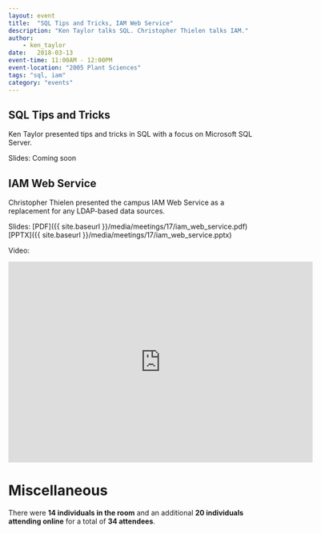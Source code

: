 ```yaml
---
layout: event
title:  "SQL Tips and Tricks, IAM Web Service"
description: "Ken Taylor talks SQL. Christopher Thielen talks IAM."
author:
    - ken_taylor
date:   2018-03-13
event-time: 11:00AM - 12:00PM
event-location: "2005 Plant Sciences"
tags: "sql, iam"
category: "events"
---
```


SQL Tips and Tricks
-

Ken Taylor presented tips and tricks in SQL with a focus on Microsoft SQL Server.

Slides: Coming soon

IAM Web Service
-

Christopher Thielen presented the campus IAM Web Service as a replacement for any LDAP-based data sources.

Slides: [PDF]({{ site.baseurl }}/media/meetings/17/iam_web_service.pdf) [PPTX]({{ site.baseurl }}/media/meetings/17/iam_web_service.pptx)

Video:

<iframe id="kaltura_player" class="video-frame" src="https://cdnapisec.kaltura.com/p/1770401/sp/177040100/embedIframeJs/uiconf_id/29032722/partner_id/1770401?iframeembed=true&playerId=kaltura_player&entry_id=0_5y26dczt&flashvars[mediaProtocol]=rtmp&amp;flashvars[streamerType]=rtmp&amp;flashvars[streamerUrl]=rtmp://www.kaltura.com:1935&amp;flashvars[rtmpFlavors]=1&amp;flashvars[localizationCode]=en&amp;flashvars[leadWithHTML5]=true&amp;flashvars[sideBarContainer.plugin]=true&amp;flashvars[sideBarContainer.position]=left&amp;flashvars[sideBarContainer.clickToClose]=true&amp;flashvars[chapters.plugin]=true&amp;flashvars[chapters.layout]=vertical&amp;flashvars[chapters.thumbnailRotator]=false&amp;flashvars[streamSelector.plugin]=true&amp;flashvars[EmbedPlayer.SpinnerTarget]=videoHolder&amp;flashvars[dualScreen.plugin]=true&amp;&wid=0_bjqr3gwu" width="608" height="402" allowfullscreen webkitallowfullscreen mozAllowFullScreen frameborder="0" title="Kaltura Player"></iframe>

Miscellaneous
=
There were **14 individuals in the room** and an additional **20 individuals attending online** for a total of **34 attendees**.
